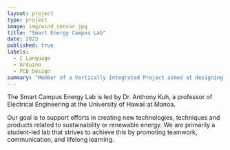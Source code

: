 ```yaml
---
layout: project
type: project
image: img/wind_sensor.jpg
title: "Smart Energy Campus Lab"
date: 2023
published: true
labels:
  - C Language
  - Arduino
  - PCB Design
summary: "Member of a Vertically Integrated Project aimed at designing and implementing weather sensor modules at the University of Manoa."
---
```




The Smart Campus Energy Lab is led by Dr. Anthony Kuh, a professor of Electrical Engineering at the University of Hawaii at Manoa.

Our goal is to support efforts in creating new technologies, techniques and products related to sustainability or renewable energy. We are primarily a student-led lab that strives to achieve this by promoting teamwork, communication, and lifelong learning.
